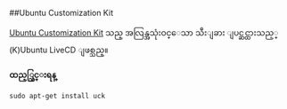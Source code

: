 ##Ubuntu Customization Kit

[Ubuntu Customization Kit](http://sourceforge.net/projects/uck/) သည္ အလြန္အသုံးဝင္ေသာ သီးျခား ျပင္ဆင္ထားသည့္ (K)Ubuntu LiveCD ျဖစ္သည္။ 

**ထည့္သြင္းရန္**

	sudo apt-get install uck
